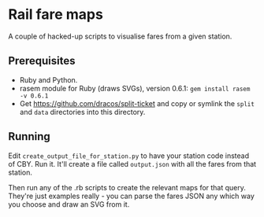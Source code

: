 Rail fare maps
==============

A couple of hacked-up scripts to visualise fares from a given station.

## Prerequisites

* Ruby and Python.
* rasem module for Ruby (draws SVGs), version 0.6.1: `gem install rasem -v 0.6.1`
* Get https://github.com/dracos/split-ticket and copy or symlink the `split` and `data` directories into this directory.

## Running

Edit `create_output_file_for_station.py` to have your station code instead of CBY. Run it. It'll create a file called `output.json` with all the fares from that station.

Then run any of the .rb scripts to create the relevant maps for that query. They're just examples really - you can parse the fares JSON any which way you choose and draw an SVG from it.
